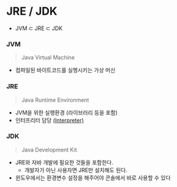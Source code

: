 ﻿# JRE / JDK

- JVM ⊂ JRE ⊂ JDK

### JVM
> Java Virtual Machine

- 컴파일된 바이트코드를 실행시키는 가상 머신

### JRE
> Java Runtime Environment

- JVM을 위한 실행환경 (라이브러리 등을 포함)
- 인터프리터 담당 [(Interpreter)](./Compiler,%20Interpreter.md)

### JDK
> Java Development Kit

- JRE와 자바 개발에 필요한 것들을 포함한다.
	- 개발자가 아닌 사용자면 JRE만 설치해도 된다.
- 윈도우에서는 환경변수 설정을 해주어야  콘솔에서 바로 사용할 수 있다